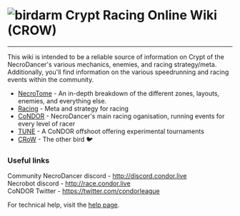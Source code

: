 # ![birdarm](/static/img/birdarm.png "Birdarm") Crypt Racing Online Wiki (CROW)
---
This wiki is intended to be a reliable source of information on Crypt of the NecroDancer's various mechanics, enemies, and racing strategy/meta.  Additionally, you'll find information on the various speedrunning and racing events within the community.  
+ [NecroTome](/necrotome) - An in-depth breakdown of the different zones, layouts, enemies, and everything else.
+ [Racing](/racing) - Meta and strategy for racing
+ [CoNDOR](/condor) - NecroDancer's main racing oganisation, running events for every level of racer
+ [TUNE](/tune) - A CoNDOR offshoot offering experimental tournaments
+ [CRoW](/crow) - The other bird 🐦

### Useful links

Community NecroDancer discord - http://discord.condor.live  
Necrobot discord - http://race.condor.live  
CoNDOR Twitter - https://twitter.com/condorleague  

For technical help, visit the [help page](/help).